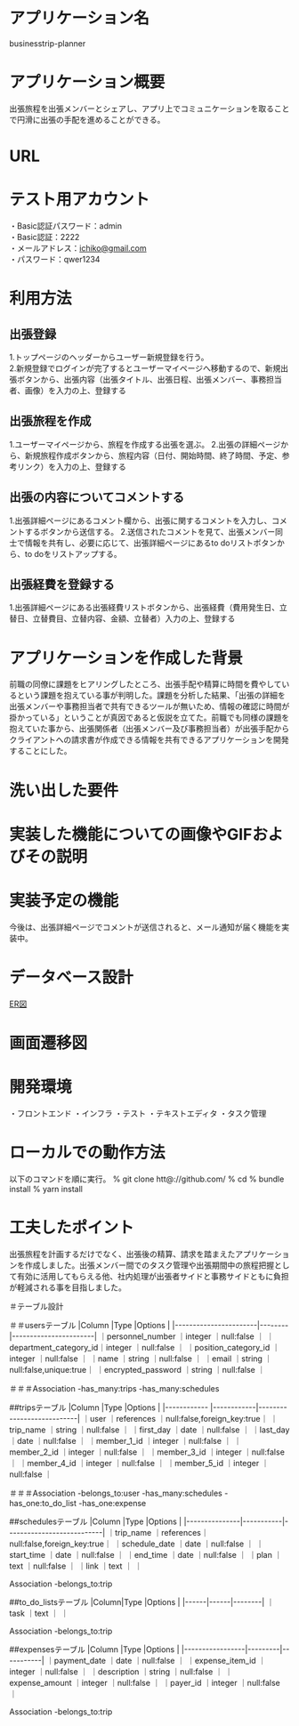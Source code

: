 # アプリケーション名
businesstrip-planner
# アプリケーション概要
出張旅程を出張メンバーとシェアし、アプリ上でコミュニケーションを取ることで円滑に出張の手配を進めることができる。
# URL
# テスト用アカウント
・Basic認証パスワード：admin  
・Basic認証：2222  
・メールアドレス：ichiko@gmail.com  
・パスワード：qwer1234  
# 利用方法
## 出張登録
1.トップページのヘッダーからユーザー新規登録を行う。  
2.新規登録でログインが完了するとユーザーマイページへ移動するので、新規出張ボタンから、出張内容（出張タイトル、出張日程、出張メンバー、事務担当者、画像）を入力の上、登録する  
## 出張旅程を作成
1.ユーザーマイページから、旅程を作成する出張を選ぶ。
2.出張の詳細ページから、新規旅程作成ボタンから、旅程内容（日付、開始時間、終了時間、予定、参考リンク）を入力の上、登録する
## 出張の内容についてコメントする
1.出張詳細ページにあるコメント欄から、出張に関するコメントを入力し、コメントするボタンから送信する。
2.送信されたコメントを見て、出張メンバー同士で情報を共有し、必要に応じて、出張詳細ページにあるto doリストボタンから、to doをリストアップする。
## 出張経費を登録する
1.出張詳細ページにある出張経費リストボタンから、出張経費（費用発生日、立替日、立替費目、立替内容、金額、立替者）入力の上、登録する
# アプリケーションを作成した背景
前職の同僚に課題をヒアリングしたところ、出張手配や精算に時間を費やしているという課題を抱えている事が判明した。課題を分析した結果、「出張の詳細を出張メンバーや事務担当者で共有できるツールが無いため、情報の確認に時間が掛かっている」ということが真因であると仮説を立てた。前職でも同様の課題を抱えていた事から、出張関係者（出張メンバー及び事務担当者）が出張手配からクライアントへの請求書が作成できる情報を共有できるアプリケーションを開発することにした。
# 洗い出した要件
# 実装した機能についての画像やGIFおよびその説明
# 実装予定の機能
今後は、出張詳細ページでコメントが送信されると、メール通知が届く機能を実装中。
# データベース設計
[ER図](/Users/katoufumi/projects/businesstrip-planner/ER.dio)
# 画面遷移図
# 開発環境
・フロントエンド
・インフラ
・テスト
・テキストエディタ
・タスク管理
# ローカルでの動作方法
以下のコマンドを順に実行。
% git clone htt@://github.com/
% cd 
% bundle install
% yarn install
# 工夫したポイント
出張旅程を計画するだけでなく、出張後の精算、請求を踏まえたアプリケーションを作成しました。出張メンバー間でのタスク管理や出張期間中の旅程把握として有効に活用してもらえる他、社内処理が出張者サイドと事務サイドともに負担が軽減される事を目指しました。

＃テーブル設計

＃＃usersテーブル
|Column                 |Type    |Options                |
|-----------------------|--------|-----------------------|
｜personnel_number      ｜integer ｜null:false            ｜
｜department_category_id｜integer ｜null:false            ｜
｜position_category_id  ｜integer ｜null:false            ｜
｜name                  ｜string  ｜null:false            ｜
｜email                 ｜string  ｜null:false,unique:true｜
｜encrypted_password    ｜string  ｜null:false            ｜

＃＃＃Association
-has_many:trips
-has_many:schedules

##tripsテーブル
|Column       |Type        |Options                    |
|------------ |------------|---------------------------|
｜user        ｜references ｜null:false,foreign_key:true｜
｜trip_name   ｜string     ｜null:false                 ｜
｜first_day   ｜date       ｜null:false                 ｜
｜last_day    ｜date       ｜null:false                 ｜
｜member_1_id ｜integer    ｜null:false                 ｜
｜member_2_id ｜integer    ｜null:false                 ｜
｜member_3_id ｜integer    ｜null:false                 ｜
｜member_4_id ｜integer    ｜null:false                 ｜
｜member_5_id ｜integer    ｜null:false                 ｜

＃＃＃Association
-belongs_to:user
-has_many:schedules
-has_one:to_do_list
-has_one:expense

##schedulesテーブル
|Column         |Type       |Options                    |
|---------------|-----------|---------------------------|
｜trip_name     ｜references｜null:false,foreign_key:true｜
｜schedule_date ｜date      ｜null:false                 ｜
｜start_time    ｜date      ｜null:false                 ｜
｜end_time      ｜date      ｜null:false                 ｜
｜plan          ｜text      ｜null:false                 ｜
｜link          ｜text      ｜                           ｜

Association
-belongs_to:trip

##to_do_listsテーブル
|Column|Type    |Options |
|------|------|--------|
｜task ｜text ｜        ｜

Association
-belongs_to:trip

##expensesテーブル
|Column           |Type     |Options    |
|-----------------|---------|-----------|
｜payment_date    ｜date    ｜null:false ｜
｜expense_item_id ｜integer ｜null:false ｜
｜description     ｜string  ｜null:false ｜
｜expense_amount  ｜integer ｜null:false ｜
｜payer_id        ｜integer ｜null:false ｜

Association
-belongs_to:trip

